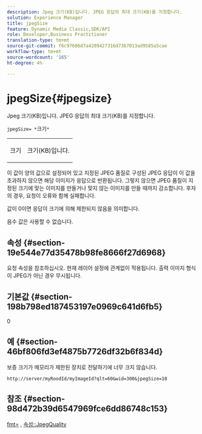 ```yaml
---
description: Jpeg 크기(KB)입니다. JPEG 응답의 최대 크기(KB)를 지정합니다.
solution: Experience Manager
title: jpegSize
feature: Dynamic Media Classic,SDK/API
role: Developer,Business Practitioner
translation-type: tm+mt
source-git-commit: f6c97606d7a4209427316d7367013ad9585a5cae
workflow-type: tm+mt
source-wordcount: '165'
ht-degree: 4%

---
```



# jpegSize{#jpegsize}

Jpeg 크기(KB)입니다. JPEG 응답의 최대 크기(KB)를 지정합니다.

`jpegSize= *`크기`*`

<table id="simpletable_EC2A8D8B65854B45B9CB184DA1069355"> 
 <tr class="strow"> 
  <td class="stentry"> <p><span class="codeph"> <span class="varname"> 크기</span></span> </p> </td> 
  <td class="stentry"> <p>크기(KB)입니다. </p></td> 
 </tr> 
</table>

이 값이 양의 값으로 설정되어 있고 지정된 JPEG 품질로 구성된 JPEG 응답이 이 값을 초과하지 않으면 해당 이미지가 응답으로 반환됩니다. 그렇지 않으면 JPEG 품질이 지정된 크기에 맞는 이미지를 만들거나 맞지 않는 이미지를 만들 때까지 감소합니다. 후자의 경우, 요청이 오류와 함께 실패합니다.

값이 0이면 응답이 크기에 의해 제한되지 않음을 의미합니다.

음수 값은 사용할 수 없습니다.

## 속성 {#section-19e544e77d35478b98fe8666f27d6968}

요청 속성을 참조하십시오. 현재 레이어 설정에 관계없이 적용됩니다. 출력 이미지 형식이 JPEG가 아닌 경우 무시됩니다.

## 기본값 {#section-198b798ed187453197e0969c641d6fb5}

0

## 예 {#section-46bf806fd3ef4875b7726df32b6f834d}

보증 크기가 메모리가 제한된 장치로 전달하기에 너무 크지 않습니다.

`http://server/myRoodId/myImageId?qlt=60&wid=300&jpegSize=10`

## 참조 {#section-98d472b39d6547969fce6dd86748c153}

[fmt=](../../../../../is-api/http-ref/image-serving-api-ref/c-http-protocol-reference/c-command-reference/r-is-http-fmt.md#reference-cdf10043423b45ba9fe15157fb3ae37a) ,  [속성::JpegQuality](../../../../../is-api/image-catalog/image-serving-api-ref/c-image-catalog-reference/c-attributes-reference/r-jpegquality.md#reference-4a879e7c46024c8a898a9fd226f9eb09)
